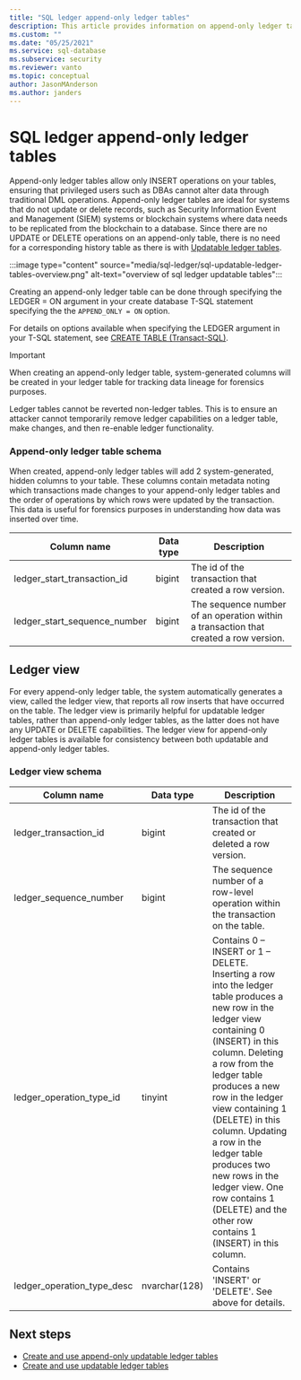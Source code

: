 ```yaml
---
title: "SQL ledger append-only ledger tables"
description: This article provides information on append-only ledger table schema and views in Azure SQL Database
ms.custom: ""
ms.date: "05/25/2021"
ms.service: sql-database
ms.subservice: security
ms.reviewer: vanto
ms.topic: conceptual
author: JasonMAnderson
ms.author: janders
---
```


# SQL ledger append-only ledger tables

Append-only ledger tables allow only INSERT operations on your tables, ensuring that privileged users such as DBAs cannot alter data through traditional DML operations.  Append-only ledger tables are ideal for systems that do not update or delete records, such as Security Information Event and Management (SIEM) systems or blockchain systems where data needs to be replicated from the blockchain to a database.  Since there are no UPDATE or DELETE operations on an append-only table, there is no need for a corresponding history table as there is with [Updatable ledger tables](sql-ledger-updatable-ledger-tables.md).

:::image type="content" source="media/sql-ledger/sql-updatable-ledger-tables-overview.png" alt-text="overview of sql ledger updatable tables":::

Creating an append-only ledger table can be done through specifying the LEDGER = ON argument in your create database T-SQL statement specifying the the `APPEND_ONLY = ON` option.

For details on options available when specifying the LEDGER argument in your T-SQL statement, see [CREATE TABLE (Transact-SQL)](/sql/t-sql/statements/create-table-transact-sql).

> [!IMPORTANT]
> When creating  an append-only ledger table, system-generated columns will be created in your ledger table for tracking data lineage for forensics purposes. 
>
> Ledger tables cannot be reverted non-ledger tables.  This is to ensure an attacker cannot temporarily remove ledger capabilities on a ledger table, make changes, and then re-enable ledger functionality.

### Append-only ledger table schema

When created, append-only ledger tables will add 2 system-generated, hidden columns to your table.  These columns contain metadata noting which transactions made changes to your append-only ledger tables and the order of operations by which rows were updated by the transaction.  This data is useful for forensics purposes in understanding how data was inserted over time.

| Column name                  | Data type | Description                                                  |
| ---------------------------- | --------- | ------------------------------------------------------------ |
| ledger_start_transaction_id  | bigint    | The id of the transaction that created a row version.        |
| ledger_start_sequence_number | bigint    | The sequence number of an operation within a transaction that created a row version. |

## Ledger view

For every append-only ledger table, the system automatically generates a view, called the ledger view, that reports all row inserts that have occurred on the table. The ledger view is primarily helpful for updatable ledger tables, rather than append-only ledger tables, as the latter does not have any UPDATE or DELETE capabilities.  The ledger view for append-only ledger tables is available for consistency between both updatable and append-only ledger tables.

### Ledger view schema

| Column name | Data type | Description |
| --- | --- | --- |
| ledger_transaction_id | bigint | The id of the transaction that created or deleted a row version. |
| ledger_sequence_number | bigint | The sequence number of a row-level operation within the transaction on the table. |
| ledger_operation_type_id | tinyint | Contains 0 – INSERT or 1 – DELETE.  Inserting a row into the ledger table produces a new row in the ledger view containing 0 (INSERT) in this column.   Deleting a row from the ledger table produces a new row in the ledger view containing 1 (DELETE) in this column.  Updating a row in the ledger table produces two new rows in the ledger view. One row contains 1 (DELETE) and the other row contains 1 (INSERT) in this column. |
| ledger_operation_type_desc | nvarchar(128) | Contains 'INSERT' or 'DELETE'. See above for details. |



## Next steps
  
- [Create and use append-only updatable ledger tables](sql-ledger-how-to-append-only-ledger-tables.md)
- [Create and use updatable ledger tables](sql-ledger-how-to-updatable-ledger-tables.md)
